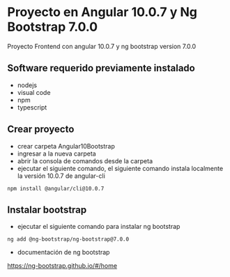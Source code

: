 # Proyecto en Angular 10.0.7 y Ng Bootstrap 7.0.0
Proyecto Frontend con angular 10.0.7 y ng bootstrap version 7.0.0
## Software requerido previamente instalado
- nodejs
- visual code
- npm
- typescript
## Crear proyecto
- crear carpeta Angular10Bootstrap
- ingresar a la nueva carpeta
- abrir la consola de comandos desde la carpeta
- ejecutar el siguiente comando, el siguiente comando instala localmente la versión 10.0.7 de angular-cli

`npm install @angular/cli@10.0.7`

## Instalar bootstrap
- ejecutar el siguiente comando para instalar ng bootstrap

`ng add @ng-bootstrap/ng-bootstrap@7.0.0`
- documentación de ng bootstrap

https://ng-bootstrap.github.io/#/home
